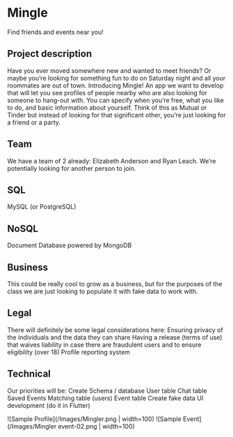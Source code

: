 # Mingle

Find friends and events near you!

## Project description
Have you ever moved somewhere new and wanted to meet friends? Or maybe you’re looking for something fun to do on Saturday night and all your roommates are out of town. Introducing Mingle! An app we want to develop that will let you see profiles of people nearby who are also looking for someone to hang-out with. You can specify when you’re free, what you like to do, and basic information about yourself. Think of this as Mutual or Tinder but instead of looking for that significant other, you’re just looking for a friend or a party. 

## Team
We have a team of 2 already: Elizabeth Anderson and Ryan Leach. We’re potentially looking for another person to join.

## SQL
MySQL (or PostgreSQL) 

## NoSQL
Document Database powered by MongoDB

## Business
This could be really cool to grow as a business, but for the purposes of the class we are just looking to populate it with fake data to work with.

## Legal
There will definitely be some legal considerations here:
Ensuring privacy of the individuals and the data they can share
Having a release (terms of use) that waives liability in case there are fraudulent users and to ensure eligibility (over 18) 
Profile reporting system

## Technical
Our priorities will be:
Create Schema / database
User table 
Chat table
Saved Events
Matching table (users)
Event table
Create fake data 
UI development (do it in Flutter) 

![Sample Profile](/Images/Mingler.png | width=100)
![Sample Event](/Images/Mingler event-02.png | width=100)
